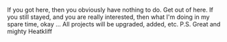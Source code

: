 If you got here, then you obviously have nothing to do.
Get out of here.
If you still stayed, and you are really interested, then what I'm doing in my spare time, okay ...
All projects will be upgraded, added, etc.
P.S. Great and mighty Heatkliff
